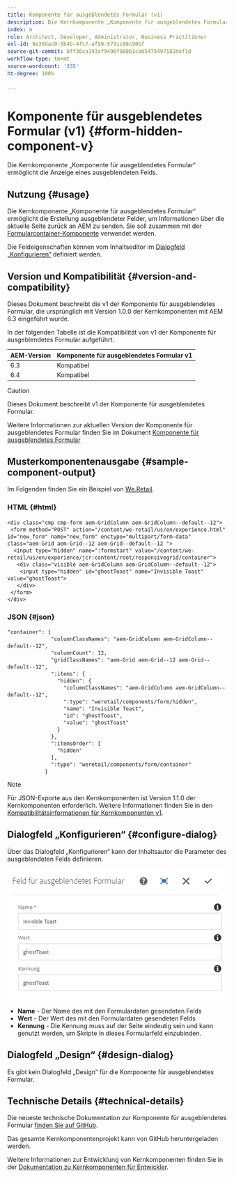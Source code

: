 ```yaml
---
title: Komponente für ausgeblendetes Formular (v1)
description: Die Kernkomponente „Komponente für ausgeblendetes Formular“ ermöglicht die Anzeige eines ausgeblendeten Felds.
index: n
role: Architect, Developer, Administrator, Business Practitioner
exl-id: 8e30dac0-5b4b-4fc7-af99-5791c98c90bf
source-git-commit: 8ff36ca143af9496f988b1ca65475497181def1d
workflow-type: tm+mt
source-wordcount: '335'
ht-degree: 100%

---
```


# Komponente für ausgeblendetes Formular (v1) {#form-hidden-component-v}

Die Kernkomponente „Komponente für ausgeblendetes Formular“ ermöglicht die Anzeige eines ausgeblendeten Felds.

## Nutzung {#usage}

Die Kernkomponente „Komponente für ausgeblendetes Formular“ ermöglicht die Erstellung ausgeblendeter Felder, um Informationen über die aktuelle Seite zurück an AEM zu senden. Sie soll zusammen mit der [Formularcontainer-Komponente](form-container-v1.md) verwendet werden.

Die Feldeigenschaften können vom Inhaltseditor im [Dialogfeld „Konfigurieren“](#configure-dialog) definiert werden.

## Version und Kompatibilität {#version-and-compatibility}

Dieses Dokument beschreibt die v1 der Komponente für ausgeblendetes Formular, die ursprünglich mit Version 1.0.0 der Kernkomponenten mit AEM 6.3 eingeführt wurde.

In der folgenden Tabelle ist die Kompatibilität von v1 der Komponente für ausgeblendetes Formular aufgeführt.

| AEM-Version | Komponente für ausgeblendetes Formular v1 |
|--- |--- |
| 6.3 | Kompatibel |
| 6.4 | Kompatibel |

>[!CAUTION]
>
>Dieses Dokument beschreibt v1 der Komponente für ausgeblendetes Formular.
>
>Weitere Informationen zur aktuellen Version der Komponente für ausgeblendetes Formular finden Sie im Dokument [Komponente für ausgeblendetes Formular](/help/components/forms/form-hidden.md)

## Musterkomponentenausgabe {#sample-component-output}

Im Folgenden finden Sie ein Beispiel von [We.Retail](https://helpx.adobe.com/de/experience-manager/6-4/sites/developing/using/we-retail.html).

### HTML {#html}

```
<div class="cmp cmp-form aem-GridColumn aem-GridColumn--default--12">
 <form method="POST" action="/content/we-retail/us/en/experience.html" id="new_form" name="new_form" enctype="multipart/form-data" class="aem-Grid aem-Grid--12 aem-Grid--default--12 ">
  <input type="hidden" name=":formstart" value="/content/we-retail/us/en/experience/jcr:content/root/responsivegrid/container">
   <div class="visible aem-GridColumn aem-GridColumn--default--12">
    <input type="hidden" id="ghostToast" name="Invisible Toast" value="ghostToast">
   </div>
 </form>
</div>
```

### JSON {#json}

```
"container": {
              "columnClassNames": "aem-GridColumn aem-GridColumn--default--12",
              "columnCount": 12,
              "gridClassNames": "aem-Grid aem-Grid--12 aem-Grid--default--12",
              ":items": {
                "hidden": {
                  "columnClassNames": "aem-GridColumn aem-GridColumn--default--12",
                  ":type": "weretail/components/form/hidden",
                  "name": "Invisible Toast",
                  "id": "ghostToast",
                  "value": "ghostToast"
                }
              },
              ":itemsOrder": [
                "hidden"
              ],
              ":type": "weretail/components/form/container"
            }
```

>[!NOTE]
>
>Für JSON-Exporte aus den Kernkomponenten ist Version 1.1.0 der Kernkomponenten erforderlich. Weitere Informationen finden Sie in den [Kompatibilitätsinformationen für Kernkomponenten v1](/help/versions.md#release-history-and-compatibility).

## Dialogfeld „Konfigurieren“ {#configure-dialog}

Über das Dialogfeld „Konfigurieren“ kann der Inhaltsautor die Parameter des ausgeblendeten Felds definieren.

![](/help/assets/chlimage_1-26.png)

* **Name** - Der Name des mit den Formulardaten gesendeten Felds
* **Wert** - Der Wert des mit den Formulardaten gesendeten Felds
* **Kennung** - Die Kennung muss auf der Seite eindeutig sein und kann genutzt werden, um Skripte in dieses Formularfeld einzubinden.

## Dialogfeld „Design“ {#design-dialog}

Es gibt kein Dialogfeld „Design“ für die Komponente für ausgeblendetes Formular.

## Technische Details {#technical-details}

Die neueste technische Dokumentation zur Komponente für ausgeblendetes Formular [finden Sie auf GitHub](https://github.com/adobe/aem-core-wcm-components/tree/master/content/src/content/jcr_root/apps/core/wcm/components/form/hidden/v1/hidden).

Das gesamte Kernkomponentenprojekt kann von GitHub heruntergeladen werden.

Weitere Informationen zur Entwicklung von Kernkomponenten finden Sie in der [Dokumentation zu Kernkomponenten für Entwickler](/help/developing/overview.md).

